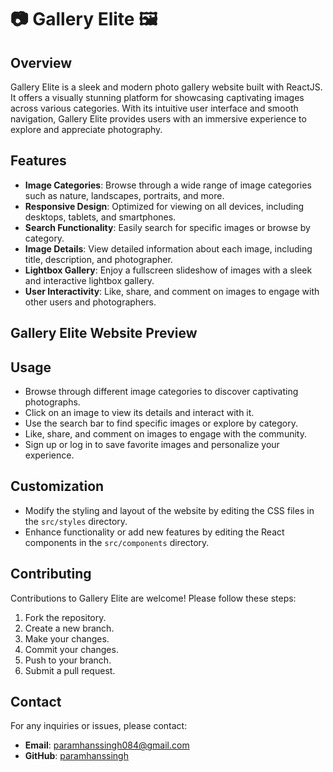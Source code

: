 # 📷 Gallery Elite 🖼️

## Overview

Gallery Elite is a sleek and modern photo gallery website built with ReactJS. It offers a visually stunning platform for showcasing captivating images across various categories. With its intuitive user interface and smooth navigation, Gallery Elite provides users with an immersive experience to explore and appreciate photography.

## Features

- **Image Categories**: Browse through a wide range of image categories such as nature, landscapes, portraits, and more.
- **Responsive Design**: Optimized for viewing on all devices, including desktops, tablets, and smartphones.
- **Search Functionality**: Easily search for specific images or browse by category.
- **Image Details**: View detailed information about each image, including title, description, and photographer.
- **Lightbox Gallery**: Enjoy a fullscreen slideshow of images with a sleek and interactive lightbox gallery.
- **User Interactivity**: Like, share, and comment on images to engage with other users and photographers.

## Gallery Elite Website Preview

## Usage

- Browse through different image categories to discover captivating photographs.
- Click on an image to view its details and interact with it.
- Use the search bar to find specific images or explore by category.
- Like, share, and comment on images to engage with the community.
- Sign up or log in to save favorite images and personalize your experience.

## Customization

- Modify the styling and layout of the website by editing the CSS files in the `src/styles` directory.
- Enhance functionality or add new features by editing the React components in the `src/components` directory.

## Contributing

Contributions to Gallery Elite are welcome! Please follow these steps:

1. Fork the repository.
2. Create a new branch.
3. Make your changes.
4. Commit your changes.
5. Push to your branch.
6. Submit a pull request.

## Contact

For any inquiries or issues, please contact:

- **Email**: paramhanssingh084@gmail.com
- **GitHub**: [paramhanssingh](https://github.com/Paramhans-Singh)

